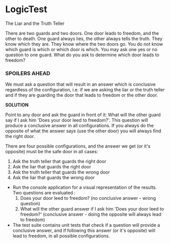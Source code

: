 # LogicTest
The Liar and the Truth Teller

There are two guards and two doors. One door leads to freedom, and the other to death. One guard always lies, the other always tells the truth. They know which they are. They know where the two doors go. You do not know which guard is which or which door is which. You may ask one yes or no question to one guard. What do you ask to determine which door leads to freedom?

<h3>SPOILERS AHEAD</h3>

We must ask a question that will result in an answer which is conclusive regardless of the configuration, i.e. if we are asking the liar or the truth teller and if they are guarding the door that leads to freedom or the other door. 

<b>SOLUTION</B>

Point to any door and ask the guard in front of it: What will the other guard say if I ask him 'Does your door leed to freedom?'. This question will produce a conclusive answer in all configurations. If you always do the opposite of what the answer says (use the other door) you will always find the right door.

There are four possible configurations, and the answer we get (or it's opposite) must be the safe door in all cases:
<ol><li>Ask the truth teller that guards the right door</li>
<li>Ask the liar that guards the right door</li>
<li>Ask the truth teller that guards the wrong door</li>
<li>Ask the liar that guards the wrong door</li>
</ol>

<ul>
<li>Run the console application for a visual representation of the results. Two questions are evaluated :
<ol><li>Does your door leed to freedom? (no conclusive answer - wrong question)</li>
<li>What will the other guard answer if I ask him 'Does your door leed to freedom?' (conclusive answer - doing the opposite will always lead to freedom)</li></ol>
</li>
<li>The test suite contains unit tests that check if a question will provide a conclusive answer, and if following this answer (or it's opposite) will lead to freedom, in all possible configurations.</li>
</ul>